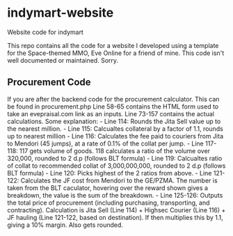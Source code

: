 # indymart-website
Website code for indymart

This repo contains all the code for a website I developed using a template for the Space-themed MMO, Eve Online for a friend of mine. 
This code isn't well documented or maintained. Sorry.

<h2>Procurement Code</h2>
If you are after the backend code for the procurement calculator. This can be found in procurement.php
Line 58-65 contains the HTML form used to take an evepraisal.com link as an inputs.
Line 73-157 contains the actual calculations. Some explanation:
- Line 114: Rounds the Jita Sell value up to the nearest million.
- Line 115: Calcualtes collateral by a factor of 1.1, rounds up to nearest million
- Line 116: Calculates the fee paid to couriers from Jita to Mendori (45 jumps), at a rate of 0.1% of the collat per jump.
- Line 117-118: 117 gets volume of goods. 118 calculates a ratio of the volume over 320,000, rounded to 2 d.p (follows BLT formula)
- Line 119: Calcualtes ratio of collat to recommended collat of 3,000,000,000, rounded to 2 d.p (follows BLT formula)
- Line 120: Picks highest of the 2 ratios from above.
- Line 121-122: Calculates the JF cost from Mendori to the GE/PZMA. The number is taken from the BLT caculator, hovering over the reward shown gives a breakdown, the value is the sum of the breakdown.
- Line 125-126: Outputs the total price of procurement (including purchasing, transporting, and contracting). Calculation is Jita Sell (Line 114) + Highsec Courier (Line 116) + JF hauling (Line 121-122, based on destination). If then multiplies this by 1.1, giving a 10% margin. Also gets rounded.
